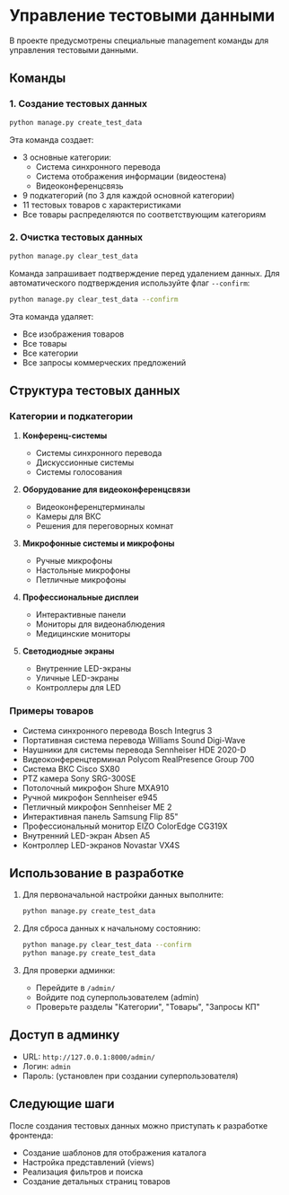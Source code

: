 # Управление тестовыми данными

В проекте предусмотрены специальные management команды для управления тестовыми данными.

## Команды

### 1. Создание тестовых данных

```bash
python manage.py create_test_data
```

Эта команда создает:
- 3 основные категории:
  - Система синхронного перевода
  - Система отображения информации (видеостена)
  - Видеоконференцсвязь
- 9 подкатегорий (по 3 для каждой основной категории)
- 11 тестовых товаров с характеристиками
- Все товары распределяются по соответствующим категориям

### 2. Очистка тестовых данных

```bash
python manage.py clear_test_data
```

Команда запрашивает подтверждение перед удалением данных. Для автоматического подтверждения используйте флаг `--confirm`:

```bash
python manage.py clear_test_data --confirm
```

Эта команда удаляет:
- Все изображения товаров
- Все товары
- Все категории
- Все запросы коммерческих предложений

## Структура тестовых данных

### Категории и подкатегории

1. **Конференц-системы**
   - Системы синхронного перевода
   - Дискуссионные системы
   - Системы голосования

2. **Оборудование для видеоконференцсвязи**
   - Видеоконференцтерминалы
   - Камеры для ВКС
   - Решения для переговорных комнат

3. **Микрофонные системы и микрофоны**
   - Ручные микрофоны
   - Настольные микрофоны
   - Петличные микрофоны

4. **Профессиональные дисплеи**
   - Интерактивные панели
   - Мониторы для видеонаблюдения
   - Медицинские мониторы

5. **Светодиодные экраны**
   - Внутренние LED-экраны
   - Уличные LED-экраны
   - Контроллеры для LED

### Примеры товаров

- Система синхронного перевода Bosch Integrus 3
- Портативная система перевода Williams Sound Digi-Wave
- Наушники для системы перевода Sennheiser HDE 2020-D
- Видеоконференцтерминал Polycom RealPresence Group 700
- Система ВКС Cisco SX80
- PTZ камера Sony SRG-300SE
- Потолочный микрофон Shure MXA910
- Ручной микрофон Sennheiser e945
- Петличный микрофон Sennheiser ME 2
- Интерактивная панель Samsung Flip 85"
- Профессиональный монитор EIZO ColorEdge CG319X
- Внутренний LED-экран Absen A5
- Контроллер LED-экранов Novastar VX4S

## Использование в разработке

1. Для первоначальной настройки данных выполните:
   ```bash
   python manage.py create_test_data
   ```

2. Для сброса данных к начальному состоянию:
   ```bash
   python manage.py clear_test_data --confirm
   python manage.py create_test_data
   ```

3. Для проверки админки:
   - Перейдите в `/admin/`
   - Войдите под суперпользователем (admin)
   - Проверьте разделы "Категории", "Товары", "Запросы КП"

## Доступ в админку

- URL: `http://127.0.0.1:8000/admin/`
- Логин: `admin`
- Пароль: (установлен при создании суперпользователя)

## Следующие шаги

После создания тестовых данных можно приступать к разработке фронтенда:
- Создание шаблонов для отображения каталога
- Настройка представлений (views)
- Реализация фильтров и поиска
- Создание детальных страниц товаров